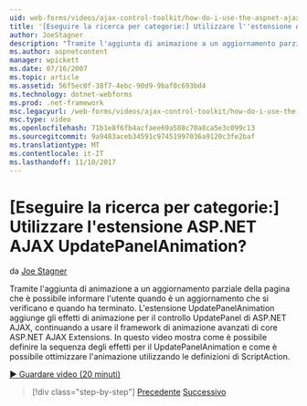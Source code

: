 ```yaml
---
uid: web-forms/videos/ajax-control-toolkit/how-do-i-use-the-aspnet-ajax-updatepanelanimation-extender
title: '[Eseguire la ricerca per categorie:] Utilizzare l''estensione ASP.NET AJAX UpdatePanelAnimation? | Microsoft Docs'
author: JoeStagner
description: "Tramite l'aggiunta di animazione a un aggiornamento parziale della pagina che è possibile informare l'utente quando è un aggiornamento che si verificano e quando ha terminato. L'estensione UpdatePanelAnimation un..."
ms.author: aspnetcontent
manager: wpickett
ms.date: 07/16/2007
ms.topic: article
ms.assetid: 56f5ec0f-38f7-4ebc-90d9-9baf0c693bd4
ms.technology: dotnet-webforms
ms.prod: .net-framework
msc.legacyurl: /web-forms/videos/ajax-control-toolkit/how-do-i-use-the-aspnet-ajax-updatepanelanimation-extender
msc.type: video
ms.openlocfilehash: 71b1e8f6fb4acfaee69a588c70a8ca5e3c099c13
ms.sourcegitcommit: 9a9483aceb34591c97451997036a9120c3fe2baf
ms.translationtype: MT
ms.contentlocale: it-IT
ms.lasthandoff: 11/10/2017
---
```

<a name="how-do-i-use-the-aspnet-ajax-updatepanelanimation-extender"></a>[Eseguire la ricerca per categorie:] Utilizzare l'estensione ASP.NET AJAX UpdatePanelAnimation?
====================
da [Joe Stagner](https://github.com/JoeStagner)

Tramite l'aggiunta di animazione a un aggiornamento parziale della pagina che è possibile informare l'utente quando è un aggiornamento che si verificano e quando ha terminato. L'estensione UpdatePanelAnimation aggiunge gli effetti di animazione per il controllo UpdatePanel di ASP.NET AJAX, continuando a usare il framework di animazione avanzati di core ASP.NET AJAX Extensions. In questo video mostra come è possibile definire la sequenza degli effetti per il UpdatePanelAnimation e come è possibile ottimizzare l'animazione utilizzando le definizioni di ScriptAction.

[&#9654; Guardare video (20 minuti)](https://channel9.msdn.com/Blogs/ASP-NET-Site-Videos/how-do-i-use-the-aspnet-ajax-updatepanelanimation-extender)

>[!div class="step-by-step"]
[Precedente](how-do-i-use-the-aspnet-ajax-slideshow-extender.md)
[Successivo](how-do-i-the-ajax-toolkit-reorder-control.md)
